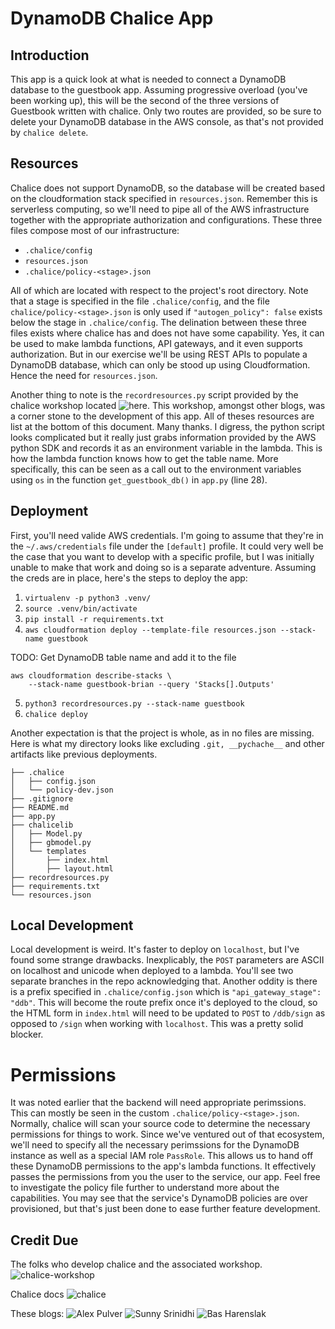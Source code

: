 # DynamoDB Chalice App
## Introduction
This app is a quick look at what is needed to connect a DynamoDB database to 
the guestbook app. Assuming progressive overload (you've been working up), this
will be the second of the three versions of Guestbook written with chalice. 
Only two routes are provided, so be sure to delete your DynamoDB database in the
AWS console, as that's not provided by `chalice delete`.

## Resources
Chalice does not support DynamoDB, so the database will be created based on the 
cloudformation stack specified in `resources.json`. Remember this is serverless
computing, so we'll need to pipe all of the AWS infrastructure together with the
appropriate authorization and configurations. These three files compose most of 
our infrastructure:

* `.chalice/config`
* `resources.json`
* `.chalice/policy-<stage>.json`

All of which are located with respect to the project's root directory. Note that
a stage is specified in the file `.chalice/config`, and the file 
`chalice/policy-<stage>.json` is only used if `"autogen_policy": false` exists 
below the stage in `.chalice/config`. The delination between these three files 
exists where chalice has and does not have some capability. Yes, it can be used 
to make lambda functions, API gateways, and it even supports authorization. But
in our exercise we'll be using REST APIs to populate a DynamoDB database, which 
can only be stood up using Cloudformation. Hence the need for `resources.json`.

Another thing to note is the `recordresources.py` script provided by the chalice
workshop located ![here](https://chalice-workshop.readthedocs.io/en/latest/media-query/).
This workshop, amongst other blogs, was a corner stone to the development of this
app. All of theses resources are list at the bottom of this document. Many thanks.
I digress, the python script looks complicated but it really just grabs information
provided by the AWS python SDK and records it as an environment variable in the 
lambda. This is how the lambda function knows how to get the table name. More 
specifically, this can be seen as a call out to the environment variables using
`os` in the function `get_guestbook_db()` in `app.py` (line 28).

## Deployment
First, you'll need valide AWS credentials. I'm going to assume that they're in 
the `~/.aws/credentials` file under the `[default]` profile. It could very well 
be the case that you want to develop with a specific profile, but I was initially
unable to make that work and doing so is a separate adventure. Assuming the creds
are in place, here's the steps to deploy the app:

1) `virtualenv -p python3 .venv/`
2) `source .venv/bin/activate`
3) `pip install -r requirements.txt`
4) `aws cloudformation deploy --template-file resources.json --stack-name guestbook`

TODO: Get DynamoDB table name and add it to the file
```
aws cloudformation describe-stacks \
    --stack-name guestbook-brian --query 'Stacks[].Outputs'
```

5) `python3 recordresources.py --stack-name guestbook`
6) `chalice deploy`

Another expectation is that the project is whole, as in no files are missing. Here is
what my directory looks like excluding `.git, __pychache__` and other artifacts like 
previous deployments.

```
├── .chalice
│   ├── config.json
│   └── policy-dev.json
├── .gitignore
├── README.md
├── app.py
├── chalicelib
│   ├── Model.py
│   ├── gbmodel.py
│   └── templates
│       ├── index.html
│       ├── layout.html
├── recordresources.py
├── requirements.txt
└── resources.json
```

## Local Development 
Local development is weird. It's faster to deploy on `localhost`, but I've found some
strange drawbacks. Inexplicably, the `POST` parameters are ASCII on localhost and unicode
when deployed to a lambda. You'll see two separate branches in the repo acknowledging that.
Another oddity is there is a prefix specified in `.chalice/config.json` which is 
`"api_gateway_stage": "ddb"`. This will become the route prefix once it's deployed to the 
cloud, so the HTML form in `index.html` will need to be updated to `POST` to `/ddb/sign` as
opposed to `/sign` when working with `localhost`. This was a pretty solid blocker.

# Permissions
It was noted earlier that the backend will need appropriate perimssions. This can mostly be 
seen in the custom `.chalice/policy-<stage>.json`. Normally, chalice will scan your source 
code to determine the necessary permissions for things to work. Since we've ventured out of 
that ecosystem, we'll need to specify all the necessary perimssions for the DynamoDB instance
as well as a special IAM role `PassRole`. This allows us to hand off these DynamoDB permissions
to the app's lambda functions. It effectively passes the permissions from you the user to the
service, our app. Feel free to investigate the policy file further to understand more about the
capabilities. You may see that the service's DynamoDB policies are over provisioned, but that's
just been done to ease further feature development. 


## Credit Due
The folks who develop chalice and the associated workshop.
![chalice-workshop](https://chalice-workshop.readthedocs.io/)

Chalice docs
![chalice](https://chalice.readthedocs.io)

These blogs:
![Alex Pulver](https://aws.amazon.com/blogs/developer/deploying-aws-chalice-application-using-aws-cloud-development-kit/)
![Sunny Srinidhi](https://medium.com/swlh/getting-started-with-chalice-to-create-aws-lambdas-in-python-step-by-step-tutorial-3ccf01701259)
![Bas Harenslak](https://godatadriven.com/blog/ip-whitelisting-your-chalice-application/)

